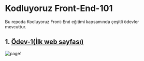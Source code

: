 # Kodluyoruz Front-End-101
Bu repoda Kodluyoruz Front-End eğitimi kapsamında çeşitli ödevler mevcuttur.

## 1. <a href="https://github.com/serkanozsoz/KodluyoruzFrontEnd/blob/master/Homework1.html">Ödev-1(İlk web sayfası)</a>
![page1](https://user-images.githubusercontent.com/100076932/166307809-592de561-f4f1-425d-9dfc-80b93ab3add7.png)
